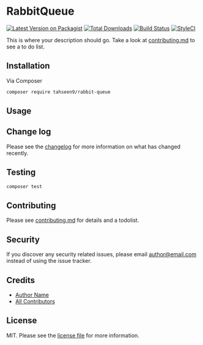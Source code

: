 # RabbitQueue

[![Latest Version on Packagist][ico-version]][link-packagist]
[![Total Downloads][ico-downloads]][link-downloads]
[![Build Status][ico-travis]][link-travis]
[![StyleCI][ico-styleci]][link-styleci]

This is where your description should go. Take a look at [contributing.md](contributing.md) to see a to do list.

## Installation

Via Composer

```bash
composer require tahseen9/rabbit-queue
```

## Usage

## Change log

Please see the [changelog](changelog.md) for more information on what has changed recently.

## Testing

```bash
composer test
```

## Contributing

Please see [contributing.md](contributing.md) for details and a todolist.

## Security

If you discover any security related issues, please email author@email.com instead of using the issue tracker.

## Credits

- [Author Name][link-author]
- [All Contributors][link-contributors]

## License

MIT. Please see the [license file](license.md) for more information.

[ico-version]: https://img.shields.io/packagist/v/tahseen9/rabbit-queue.svg?style=flat-square
[ico-downloads]: https://img.shields.io/packagist/dt/tahseen9/rabbit-queue.svg?style=flat-square
[ico-travis]: https://img.shields.io/travis/tahseen9/rabbit-queue/master.svg?style=flat-square
[ico-styleci]: https://styleci.io/repos/12345678/shield

[link-packagist]: https://packagist.org/packages/tahseen9/rabbit-queue
[link-downloads]: https://packagist.org/packages/tahseen9/rabbit-queue
[link-travis]: https://travis-ci.org/tahseen9/rabbit-queue
[link-styleci]: https://styleci.io/repos/12345678
[link-author]: https://github.com/tahseen9
[link-contributors]: ../../contributors
